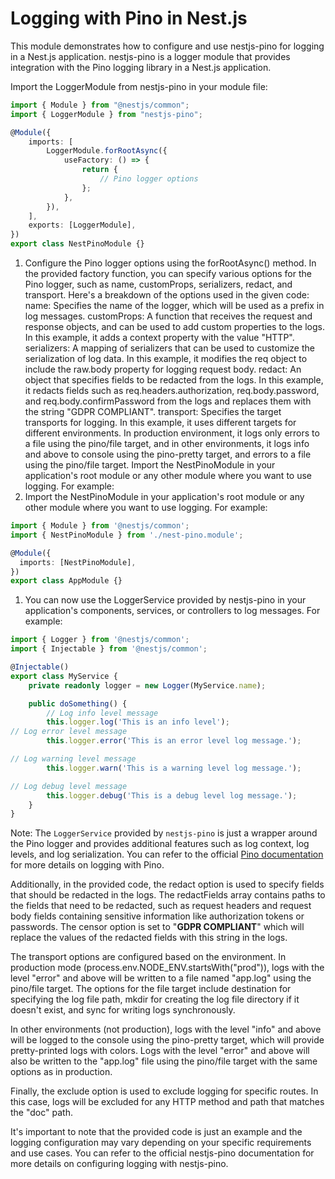 # Logging with Pino in Nest.js
This module demonstrates how to configure and use nestjs-pino for logging in a Nest.js application. nestjs-pino is a logger module that provides integration with the Pino logging library in a Nest.js application.

Import the LoggerModule from nestjs-pino in your module file:
```ts
import { Module } from "@nestjs/common";
import { LoggerModule } from "nestjs-pino";

@Module({
	imports: [
		LoggerModule.forRootAsync({
			useFactory: () => {
				return {
					// Pino logger options
				};
			},
		}),
	],
	exports: [LoggerModule],
})
export class NestPinoModule {}
```

1. Configure the Pino logger options using the forRootAsync() method. In the provided factory function, you can specify various options for the Pino logger, such as name, customProps, serializers, redact, and transport. Here's a breakdown of the options used in the given code:
name: Specifies the name of the logger, which will be used as a prefix in log messages.
customProps: A function that receives the request and response objects, and can be used to add custom properties to the logs. In this example, it adds a context property with the value "HTTP".
serializers: A mapping of serializers that can be used to customize the serialization of log data. In this example, it modifies the req object to include the raw.body property for logging request body.
redact: An object that specifies fields to be redacted from the logs. In this example, it redacts fields such as req.headers.authorization, req.body.password, and req.body.confirmPassword from the logs and replaces them with the string "GDPR COMPLIANT".
transport: Specifies the target transports for logging. In this example, it uses different targets for different environments. In production environment, it logs only errors to a file using the pino/file target, and in other environments, it logs info and above to console using the pino-pretty target, and errors to a file using the pino/file target.
Import the NestPinoModule in your application's root module or any other module where you want to use logging. For example:
2. Import the NestPinoModule in your application's root module or any other module where you want to use logging. For example:

```ts
import { Module } from '@nestjs/common';
import { NestPinoModule } from './nest-pino.module';

@Module({
  imports: [NestPinoModule],
})
export class AppModule {}


```
1. You can now use the LoggerService provided by nestjs-pino in your application's components, services, or controllers to log messages. For example:

```ts
import { Logger } from '@nestjs/common';
import { Injectable } from '@nestjs/common';

@Injectable()
export class MyService {
    private readonly logger = new Logger(MyService.name);

    public doSomething() {
        // Log info level message
        this.logger.log('This is an info level');
// Log error level message
        this.logger.error('This is an error level log message.');

// Log warning level message
        this.logger.warn('This is a warning level log message.');

// Log debug level message
        this.logger.debug('This is a debug level log message.');
    }
}


```

Note: The `LoggerService` provided by `nestjs-pino` is just a wrapper around the Pino logger and provides additional features such as log context, log levels, and log serialization. You can refer to the official [Pino documentation](https://github.com/pinojs/pino) for more details on logging with Pino.

Additionally, in the provided code, the redact option is used to specify fields that should be redacted in the logs. The redactFields array contains paths to the fields that need to be redacted, such as request headers and request body fields containing sensitive information like authorization tokens or passwords. The censor option is set to "**GDPR COMPLIANT**" which will replace the values of the redacted fields with this string in the logs.

The transport options are configured based on the environment. In production mode (process.env.NODE_ENV.startsWith("prod")), logs with the level "error" and above will be written to a file named "app.log" using the pino/file target. The options for the file target include destination for specifying the log file path, mkdir for creating the log file directory if it doesn't exist, and sync for writing logs synchronously.

In other environments (not production), logs with the level "info" and above will be logged to the console using the pino-pretty target, which will provide pretty-printed logs with colors. Logs with the level "error" and above will also be written to the "app.log" file using the pino/file target with the same options as in production.

Finally, the exclude option is used to exclude logging for specific routes. In this case, logs will be excluded for any HTTP method and path that matches the "doc" path.

It's important to note that the provided code is just an example and the logging configuration may vary depending on your specific requirements and use cases. You can refer to the official nestjs-pino documentation for more details on configuring logging with nestjs-pino.
